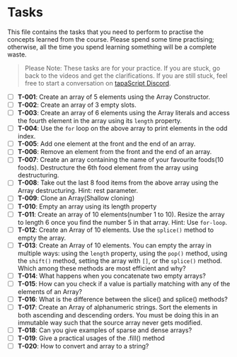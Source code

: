 # Tasks

This file contains the tasks that you need to perform to practise the concepts learned from the course. Please spend some time practising; otherwise, all the time you spend learning something will be a complete waste.

> Please Note: These tasks are for your practice. If you are stuck, go back to the videos and get the clarifications. If you are still stuck, feel free to start a conversation on [tapaScript Discord](https://discord.gg/HHwdF8r28m).



- [ ] **T-001**: Create an array of 5 elements using the Array Constructor.
- [ ] **T-002**: Create an array of 3 empty slots.
- [ ] **T-003**: Create an array of 6 elements using the Array literals and access the fourth element in the array using its `length` property.
- [ ] **T-004**: Use the `for` loop on the above array to print elements in the odd index.
- [ ] **T-005**: Add one element at the front and the end of an array.
- [ ] **T-006**: Remove an element from the front and the end of an array.
- [ ] **T-007**: Create an array containing the name of your favourite foods(10 foods). Destructure the 6th food element from the array using destructuring.
- [ ] **T-008**: Take out the last 8 food items from the above array using the Array destructuring. Hint: rest parameter.
- [ ] **T-009**: Clone an Array(Shallow cloning)
- [ ] **T-010**: Empty an array using its length property
- [ ] **T-011**: Create an array of 10 elements(number 1 to 10). Resize the array to length 6 once you find the number 5 in that array. Hint: Use `for-loop`.
- [ ] **T-012**: Create an Array of 10 elements. Use the `splice()` method to empty the array.
- [ ] **T-013**: Create an Array of 10 elements. You can empty the array in multiple ways: using the `length` property, using the `pop()` method, using the `shift()` method, setting the array with `[]`, or the `splice()` method. Which among these methods are most efficient and why?
- [ ] **T-014**: What happens when you concatenate two empty arrays?
- [ ] **T-015**: How can you check if a value is partially matching with any of the elements of an Array?
- [ ] **T-016**: What is the difference between the slice() and splice() methods?
- [ ] **T-017**: Create an Array of alphanumeric strings. Sort the elements in both ascending and descending orders. You must be doing this in an immutable way such that the source array never gets modified.
- [ ] **T-018**: Can you give examples of sparse and dense arrays?
- [ ] **T-019**: Give a practical usages of the .fill() method
- [ ] **T-020**: How to convert and array to a string?
